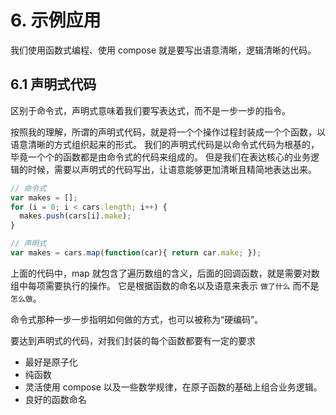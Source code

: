 
# 6. 示例应用

我们使用函数式编程、使用 compose 就是要写出语意清晰，逻辑清晰的代码。

## 6.1 声明式代码

区别于命令式，声明式意味着我们要写表达式，而不是一步一步的指令。

按照我的理解，所谓的声明式代码，就是将一个个操作过程封装成一个个函数，以语意清晰的方式组织起来的形式。
我们的声明式代码是以命令式代码为根基的，毕竟一个个的函数都是由命令式的代码来组成的。
但是我们在表达核心的业务逻辑的时候，需要以声明式的代码写出，让语意能够更加清晰且精简地表达出来。

```javascript
// 命令式
var makes = [];
for (i = 0; i < cars.length; i++) {
  makes.push(cars[i].make);
}

// 声明式
var makes = cars.map(function(car){ return car.make; });
```

上面的代码中，map 就包含了遍历数组的含义，后面的回调函数，就是需要对数组中每项需要执行的操作。
它是根据函数的命名以及语意来表示 `做了什么` 而不是 `怎么做`。

命令式那种一步一步指明如何做的方式，也可以被称为“硬编码”。

要达到声明式的代码，对我们封装的每个函数都要有一定的要求
- 最好是原子化
- 纯函数
- 灵活使用 compose 以及一些数学规律，在原子函数的基础上组合业务逻辑。
- 良好的函数命名 



